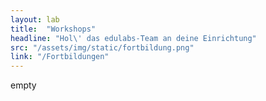 ```yaml
---
layout: lab
title:  "Workshops"
headline: "Hol\' das edulabs-Team an deine Einrichtung"
src: "/assets/img/static/fortbildung.png"
link: "/Fortbildungen"
---
```

empty
